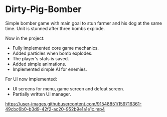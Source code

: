 # Dirty-Pig-Bomber
Simple bomber game with main goal to stun farmer and his dog at the same time.
Unit is stunned after three bombs explode.

Now in the project:
- Fully implemented core game mechanics.
- Added particles when bomb explodes.
- The player's stats is saved.
- Added simple animations.
- Implemented simple AI for enemies.

For UI now implemented:

- UI screens for menu, game screen and defeat screen.
- Partially written UI manager.


https://user-images.githubusercontent.com/91548851/159716361-49cbc6b0-b3d9-42f2-ac20-952b9e1a1e1c.mp4

